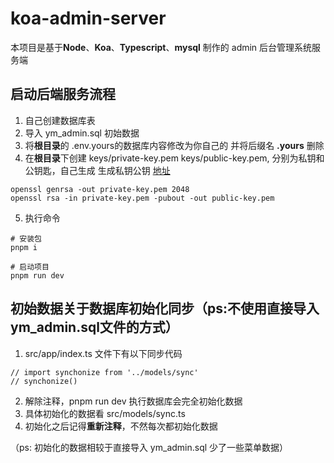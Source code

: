 # koa-admin-server

本项目是基于**Node**、**Koa**、**Typescript**、**mysql** 制作的 admin 后台管理系统服务端

## 启动后端服务流程

1. 自己创建数据库表
2. 导入 ym_admin.sql 初始数据
3. 将**根目录**的 .env.yours的数据库内容修改为你自己的 并将后缀名 **.yours** 删除
4. 在**根目录**下创建 keys/private-key.pem  keys/public-key.pem, 分别为私钥和公钥匙，自己生成
     生成私钥公钥  [地址](https://blog.csdn.net/qq_41768644/article/details/140533819) 
```shell
openssl genrsa -out private-key.pem 2048
openssl rsa -in private-key.pem -pubout -out public-key.pem
```
5. 执行命令
```shell
# 安装包
pnpm i

# 启动项目
pnpm run dev
```

##  初始数据关于数据库初始化同步（ps:不使用直接导入 ym_admin.sql文件的方式）
1. src/app/index.ts 文件下有以下同步代码

```
// import synchonize from '../models/sync'
// synchonize()
```
2. 解除注释，pnpm run dev 执行数据库会完全初始化数据
3. 具体初始化的数据看 src/models/sync.ts
4. 初始化之后记得**重新注释**，不然每次都初始化数据

（ps: 初始化的数据相较于直接导入 ym_admin.sql 少了一些菜单数据）

